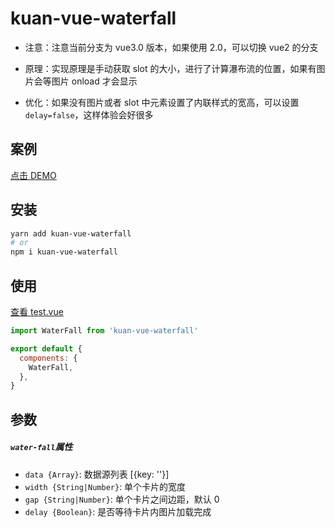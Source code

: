# kuan-vue-waterfall

- 注意：注意当前分支为 vue3.0 版本，如果使用 2.0，可以切换 vue2 的分支

- 原理：实现原理是手动获取 slot 的大小，进行了计算瀑布流的位置，如果有图片会等图片 onload 才会显示

- 优化：如果没有图片或者 slot 中元素设置了内联样式的宽高，可以设置`delay=false`，这样体验会好很多

## 案例

[点击 DEMO](https://kuan1.github.io/kuan-vue-waterfall/demo)

## 安装

```bash
yarn add kuan-vue-waterfall
# or
npm i kuan-vue-waterfall
```

## 使用

[查看 test.vue](./test/App.vue)

```javascript
import WaterFall from 'kuan-vue-waterfall'

export default {
  components: {
    WaterFall,
  },
}
```

## 参数

##### `water-fall`属性

- `data {Array}`: 数据源列表 [{key: ''}]
- `width {String|Number}`: 单个卡片的宽度
- `gap {String|Number}`: 单个卡片之间边距，默认 0
- `delay {Boolean}`: 是否等待卡片内图片加载完成
